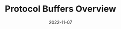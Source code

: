 ---
title: "Protocol Buffers Overview"
date: 2022-11-07
draft: true
tags: ["grpc"]
authors: ["ngoctd"]
---